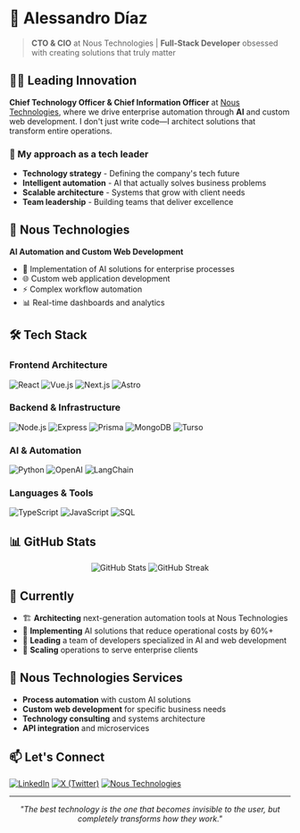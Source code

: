 # 🚀 Alessandro Díaz

> **CTO & CIO** at Nous Technologies | **Full-Stack Developer** obsessed with creating solutions that truly matter

## 👨‍💼 Leading Innovation

**Chief Technology Officer & Chief Information Officer** at [Nous Technologies](https://nous.cr), where we drive enterprise automation through **AI** and custom web development. I don't just write code—I architect solutions that transform entire operations.

### 🎯 My approach as a tech leader
- **Technology strategy** - Defining the company's tech future
- **Intelligent automation** - AI that actually solves business problems  
- **Scalable architecture** - Systems that grow with client needs
- **Team leadership** - Building teams that deliver excellence

## 🏢 Nous Technologies

**AI Automation and Custom Web Development**
- 🤖 Implementation of AI solutions for enterprise processes
- 🌐 Custom web application development
- ⚡ Complex workflow automation
- 📊 Real-time dashboards and analytics

## 🛠️ Tech Stack

### Frontend Architecture
![React](https://img.shields.io/badge/-React-61DAFB?style=flat-square&logo=react&logoColor=black)
![Vue.js](https://img.shields.io/badge/-Vue.js-4FC08D?style=flat-square&logo=vue.js&logoColor=white)
![Next.js](https://img.shields.io/badge/-Next.js-000000?style=flat-square&logo=next.js&logoColor=white)
![Astro](https://img.shields.io/badge/-Astro-FF5D01?style=flat-square&logo=astro&logoColor=white)

### Backend & Infrastructure
![Node.js](https://img.shields.io/badge/-Node.js-339933?style=flat-square&logo=node.js&logoColor=white)
![Express](https://img.shields.io/badge/-Express-000000?style=flat-square&logo=express&logoColor=white)
![Prisma](https://img.shields.io/badge/-Prisma-2D3748?style=flat-square&logo=prisma&logoColor=white)
![MongoDB](https://img.shields.io/badge/-MongoDB-47A248?style=flat-square&logo=mongodb&logoColor=white)
![Turso](https://img.shields.io/badge/-Turso-4F46E5?style=flat-square&logo=sqlite&logoColor=white)

### AI & Automation
![Python](https://img.shields.io/badge/-Python-3776AB?style=flat-square&logo=python&logoColor=white)
![OpenAI](https://img.shields.io/badge/-OpenAI-412991?style=flat-square&logo=openai&logoColor=white)
![LangChain](https://img.shields.io/badge/-LangChain-1C3C3C?style=flat-square&logo=chainlink&logoColor=white)

### Languages & Tools
![TypeScript](https://img.shields.io/badge/-TypeScript-3178C6?style=flat-square&logo=typescript&logoColor=white)
![JavaScript](https://img.shields.io/badge/-JavaScript-F7DF1E?style=flat-square&logo=javascript&logoColor=black)
![SQL](https://img.shields.io/badge/-SQL-4479A1?style=flat-square&logo=postgresql&logoColor=white)

## 📊 GitHub Stats

<div align="center">
  <img src="https://github-readme-stats.vercel.app/api?username=AlessdevNous&show_icons=true&theme=dark&hide_border=true" alt="GitHub Stats" />
  <img src="https://github-readme-streak-stats.herokuapp.com/?user=AlessdevNous&theme=dark&hide_border=true" alt="GitHub Streak" />
</div>

## 🎯 Currently

- 🏗️ **Architecting** next-generation automation tools at Nous Technologies
- 🤖 **Implementing** AI solutions that reduce operational costs by 60%+
- 👥 **Leading** a team of developers specialized in AI and web development
- 🚀 **Scaling** operations to serve enterprise clients

## 💼 Nous Technologies Services

- **Process automation** with custom AI solutions
- **Custom web development** for specific business needs
- **Technology consulting** and systems architecture
- **API integration** and microservices

## 📫 Let's Connect

[![LinkedIn](https://img.shields.io/badge/-LinkedIn-0077B5?style=flat-square&logo=linkedin&logoColor=white)](https://www.linkedin.com/in/alessandrodg)
[![X (Twitter)](https://img.shields.io/badge/-X-000000?style=flat-square&logo=x&logoColor=white)](https://x.com/ddiaz_ale)
[![Nous Technologies](https://img.shields.io/badge/-Nous%20Tech-FF6B35?style=flat-square&logo=rocket&logoColor=white)](https://nous.cr)

---

<div align="center">
  <i>"The best technology is the one that becomes invisible to the user, but completely transforms how they work."</i>
</div>
